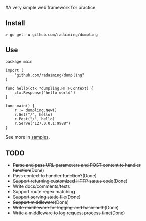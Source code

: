 #A very simple web framework for practice

## Install

```
> go get -u github.com/radaiming/dumpling
```

## Use
```
package main

import (
	"github.com/radaiming/dumpling"
)

func hello(ctx *dumpling.HTTPContext) {
	ctx.Response("hello world")
}

func main() {
	r := dumpling.New()
	r.Get("/", hello)
	r.Post("/", hello)
	r.Serve("127.0.0.1:9988")
}
```
See more in [samples](https://github.com/radaiming/dumpling/tree/master/samples).

## TODO
* ~~Parse and pass URL parameters and POST content to handler function~~(Done)
* ~~Pass context to handler function?~~(Done)
* ~~Support returning customized HTTP status code~~(Done)
* Write docs/comments/tests
* Support route regex matching
* ~~Support serving static file~~(Done)
* ~~Support middleware~~(Done)
* ~~Write middleware for logging and basic auth~~(Done)
* ~~Write a middleware to log request process time~~(Done)